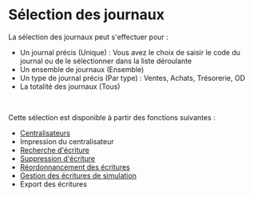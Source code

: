 # Sélection des journaux



La sélection des journaux peut s'effectuer pour :


* Un journal précis 
 (Unique) : Vous avez le choix de saisir le code du journal ou de le 
 sélectionner dans la liste déroulante
* Un ensemble de 
 journaux (Ensemble)
* Un type de journal 
 précis (Par type) : Ventes, Achats, Trésorerie, OD
* La totalité des 
 journaux (Tous)


 


Cette sélection est disponible à partir des fonctions suivantes :


* [Centralisateurs](../../Ecritures/Centralisateurs/Centralisateurs2.md)
* Impression du centralisateur
* [Recherche 
 d'écriture](../../Ecritures/Recherche/RechercheEcritures.md)
* [Suppression 
 d'écriture](../../Ecritures/Outils/Suppression/SupprimerEcrituresUnPlusieursJournaux.md)
* [Réordonnancement 
 des écritures](../../Ecritures/Outils/Ordre/ReordonnancerEcritures.md)
* [Gestion 
 des écritures de simulation](../../Ecritures/Outils/Simulation/TraiterEcrituresSimulation.md)
* Export des écritures


